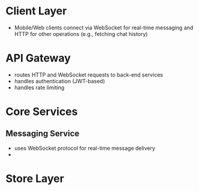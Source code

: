 # Client Layer
- Mobile/Web clients connect via WebSocket for real-time messaging and HTTP for other operations (e.g., fetching chat history)

# API Gateway
- routes HTTP and WebSocket requests to back-end services
- handles authentication (JWT-based)
- handles rate limiting

# Core Services

## Messaging Service
- uses WebSocket protocol for real-time message delivery
- 

# Store Layer
